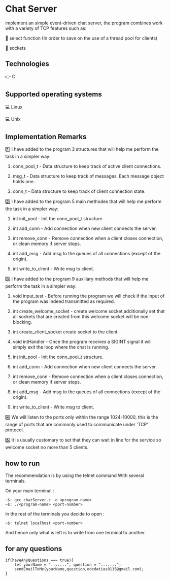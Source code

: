 # Chat Server
implement an simple event-driven chat server, the program combines work with a variety of TCP features such as:

🔹 select function (In order to save on the use of a thread pool for clients)

🔹 sockets

## Technologies
👉 C 

## Supported operating systems
💻 Linux

💻 Unix
 
## Implementation Remarks

1️⃣ I have added to the program 3 structures that will help me perform the task in a simpler way:

 1) conn_pool_t - Data structure to keep track of active client connections.

 2) msg_t - Data structure to keep track of messages. Each message object holds one.

 3) conn_t - Data structure to keep track of client connection state.

2️⃣ I have added to the program 5 main methodes that will help me perform the task in a simpler way:

 1) int init_pool - Init the conn_pool_t structure.

 2) int add_conn - Add connection when new client connects the server.

 3) int remove_conn - Remove connection when a client closes connection, or clean memory if server stops.

 4) int add_msg - Add msg to the queues of all connections (except of the origin).

 5) int write_to_client - Write msg to client.

3️⃣ I have added to the program 9 auxiliary methods that will help me perform the task in a simpler way:

 1) void input_test - Before running the program we will check if the input of the program was indeed transmitted as required.

 2) int create_welcome_socket - create welcome socket,additionally set that all sockets that are created from this welcome socket will be non-blocking.

 3) int create_client_socket create socket to the client.

 4) void intHandler - Once the program receives a SIGINT signal it will simply exit the loop where the chat is running.

 5) int init_pool - Init the conn_pool_t structure.

 6) int add_conn - Add connection when new client connects the server. 

 7) int remove_conn - Remove connection when a client closes connection, or clean memory if server stops.

 8) int add_msg - Add msg to the queues of all connections (except of the origin).

 9) int write_to_client - Write msg to client.

4️⃣ We will listen to the ports only within the range 1024-10000, this is the range of ports that are commonly used to communicate under 'TCP' protocol.

5️⃣ It is usually customary to set that they can wait in line for the service so welcome socket no more than 5 clients.

## how to run

The recommendation is by using the telnet command With several terminals.

On your main terminal :

```
~$: gcc chatServer.c -o <program-name> 
~$: ./<program-name> <port-number>
```

In the rest of the terminals you decide to open : 

```
~$: telnet localhost <port-number>
```

And hence only what is left is to write from one terminal to another.
## for any questions

```
if(haveAnyQuestions === true){
    let yourName = ".......", question = ".......";
    sendEmailToMe(yourName,question,odedatias8115@gmail.com);
}
```
